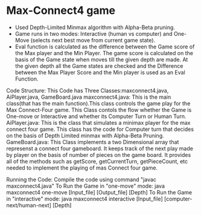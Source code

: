 # Max-Connect4 game
* Used Depth-Limited Minmax algorithm with Alpha-Beta pruning.
* Game runs in two modes: Interactive (human vs computer) and One-Move (selects next best move from current game state).
* Eval function is calculated as the difference between the Game score of the Max player and the Min Player. The game score is calculated on the basis of the Game state when moves till the given depth are made. At the given depth all the Game states are checked and the Difference between the Max Player Score and the Min player is used as an Eval Function.

Code Structure: 
This Code has Three Classes:maxconnect4.java, AiPlayer.java, GameBoard.java
maxconnect4.java: This is the main class(that has the main function).This class controls the game play for the Max Connect-Four game. This Class contols the flow whether the Game is One-move or Interactive and whether its Computer Turn or Human Turn.
AiPlayer.java: This is the class that simulates a minimax player for the max connect four game. This class has the code for Computer turn that decides on the basis of Depth Limited minmax with Alpha-Beta Pruning.
GameBoard.java: This Class implements a two Dimensional array that represenst a connect four gameboard. It keeps track of the next play made by player on the basis of number of pieces on the game board. It provides all of the methods such as getScore, getCurrentTurn, getPieceCount, etc needed to implement the playing of mas Connect four game.

Running the Code:
Compile the code using command "javac maxconnect4.java"
To Run the Game in "one-move" mode: java maxconnect4 one-move [Input_file] [Output_file] [Depth]
To Run the Game in "interactive" mode: java maxconnect4 interactive [Input_file] [computer-next/human-next] [Depth]